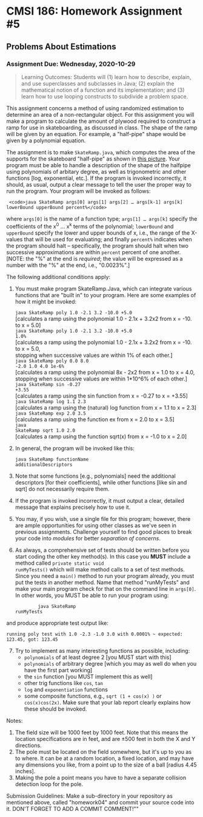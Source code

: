 
# CMSI 186: Homework Assignment #5
## Problems About Estimations
### Assignment Due: Wednesday, 2020-10-29

<blockquote>
Learning Outcomes: Students will (1) learn how to describe, explain, and use superclasses and subclasses in Java; (2) explain the mathematical notion of a function and its implementation; and (3) learn how to use looping constructs to subdivide a problem space.
</blockquote>

This assignment concerns a method of using randomized estimation to determine an area of a non-rectangular object. For this assignment you will make a program to calculate the amount of plywood required to construct a ramp for use in skateboarding, as discussed in class.  The shape of the ramp will be given by an equation.  For example, a "half-pipe" shape would be given by a polynomial equation.

The assignment is to make <code>SkateRamp.java</code>, which computes the area of the supports for the skateboard "half-pipe" as shown in [this picture](http://bjohnson.lmu.build/private/skateramp.jpg). Your program must be able to handle a description of the shape of the halfpipe using polynomials of arbitary degree, as well as trigonometric and other functions [log, exponential, etc.]. If the program is invoked incorrectly, it should, as usual, output a clear message to tell the user the proper way to run the program. Your program will be invoked as follows:

     <code>java SkateRamp args[0] args[1] args[2] … args[k-1] args[k] lowerBound upperBound percent%</code>
     
where <code>args[0]</code> is the name of a function type; <code>args[1] … args[k]</code> specify the coefficients of the x<sup>0</sup> … x<sup>k</sup> terms of the polynomial; <code>lowerBound</code> and <code>upperBound</code> specify the lower and upper bounds of x, i.e., the range of the X-values that will be used for evaluating; and finally <code>percent%</code> indicates when the program should halt – specifically, the program should halt when two successive approximations are within <code>percent</code> percent of one another.
[NOTE: the "%" at the end is _required_; the value will be expressed as a number with the "%" at the end, i.e., "0.0023%".]

The following additional conditions apply:

1. You must make program SkateRamp.Java, which can integrate various functions that are "built in" to your program. Here are some examples of how it might be invoked:

    <code>java SkateRamp poly 1.0 -2.1 3.2 -10.0 +5.0</code><br />
    [calculates a ramp using the polynomial 1.0 - 2.1x + 3.2x2 from x = -10. to x = 5.0]<br />
    <code>java SkateRamp poly 1.0 -2.1 3.2 -10.0 +5.0 1.0%</code><br />
    [calculates a ramp using the polynomial 1.0 - 2.1x + 3.2x2 from x = -10. to x = 5.0,<br />
    stopping when successive values are within 1% of each other.]<br />
    <code>java SkateRamp poly 0.0 8.0 -2.0 1.0 4.0 1e-6%</code><br />
    [calculates a ramp using the polynomial 8x - 2x2 from x = 1.0 to x = 4.0,<br />
    stopping when successive values are within 1*10^6% of each other.]<br />
    <code>java SkateRamp sin -0.27 +3.55</code><br />
    [calculates a ramp using the sin function from x = -0.27 to x = +3.55]<br />
    <code>java SkateRamp log 1.1 2.3</code><br />
    [calculates a ramp using the (natural) log function from x = 1.1 to x = 2.3]<br />
    <code>java SkateRamp exp 2.0 3.5</code><br />
    [calculates a ramp using the function ex from x = 2.0 to x = 3.5]<br />
    <code>java SkateRamp sqrt 1.0 2.0</code><br />
    [calculates a ramp using the function sqrt(x) from x = -1.0 to x = 2.0]

1. In general, the program will be invoked like this:

    <code>java SkateRamp functionName additionalDescriptors</code>

1. Note that some functions [e.g., polynomials] need the additional descriptors [for their coefficients], while other functions [like sin and sqrt] do not necessarily require them.
1. If the program is invoked incorrectly, it must output a clear, detailed message that explains precisely how to use it.
1. You may, if you wish, use a single file for this program; however, there are ample opportunities for using other classes as we've seen in previous assignments.  Challenge yourself to find good places to break your code into *modules* for better *separation of concerns*.
1. As always, a comprehensive set of tests should be written before you start coding the other key method(s).  In this case you <strong>MUST</strong> include a method called <code>private static void runMyTests()</code> which will make method calls to a set of test methods.  Since you need a <code>main()</code> method to run your program already, you must put the tests in another method.  Name that method "runMyTests" and make your main program check for that on the command line in <code>args[0]</code>.  In other words, you MUST be able to run your program using:

    <code style='margin-left: 5em'>java SkateRamp runMyTests</code>

and produce appropriate test output like:

    running poly test with 1.0 -2.3 -1.0 3.0 with 0.0001% ~ expected: 123.45, got: 123.45
  
7. Try to implement as many interesting functions as possible, including:
   * <code>polynomials</code> of at least degree 2 [you MUST start with this]
   * <code>polynomials</code> of arbitrary degree [which you may as well do when you have the first part working]
   * the <code>sin</code> function [you MUST implement this as well]
   * other trig functions like <code>cos</code>, <code>tan</code>
   * <code>log</code> and <code>exponentiation</code> functions
   * some composite functions, e.g., <code>sqrt (1 + cos(x) )</code> or <code>cos(x)cos(2x)</code>. Make sure that your lab report clearly explains how these should be invoked.


Notes:

1. The field size will be 1000 feet by 1000 feet. Note that this means the location specifications are in feet, and are ±500 feet in both the X and Y directions. 
1. The pole must be located on the field somewhere, but it's up to you as to where. It can be at a random location, a fixed location, and may have any dimensions you like, from a point up to the size of a ball [radius 4.45 inches].
1. Making the pole a point means you have to have a separate collision detection loop for the pole.

Submission Guidelines: Make a sub-directory in your repository as mentioned above, called "homework04" and commit your source code into it. DON'T FORGET TO ADD A COMMIT COMMENT!""
